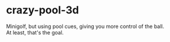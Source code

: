 # crazy-pool-3d
Minigolf, but using pool cues, giving you more control of the ball.  
At least, that's the goal.
